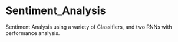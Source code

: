 # Sentiment_Analysis
Sentiment Analysis using a variety of Classifiers, and two RNNs with performance analysis.
